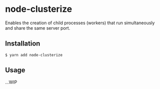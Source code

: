 # node-clusterize

Enables the creation of child processes (workers) that run simultaneously and share the same server port.

## Installation

```shell
$ yarn add node-clusterize
```

## Usage

...WIP
